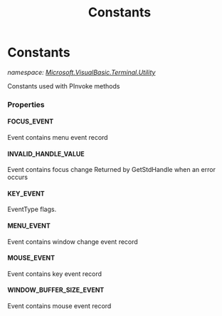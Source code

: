 ﻿---
title: Constants
---

# Constants
_namespace: [Microsoft.VisualBasic.Terminal.Utility](N-Microsoft.VisualBasic.Terminal.Utility.html)_

Constants used with PInvoke methods




### Properties

#### FOCUS_EVENT
Event contains menu event record
#### INVALID_HANDLE_VALUE
Event contains focus change
 Returned by GetStdHandle when an error occurs
#### KEY_EVENT
EventType flags.
#### MENU_EVENT
Event contains window change event record
#### MOUSE_EVENT
Event contains key event record
#### WINDOW_BUFFER_SIZE_EVENT
Event contains mouse event record
